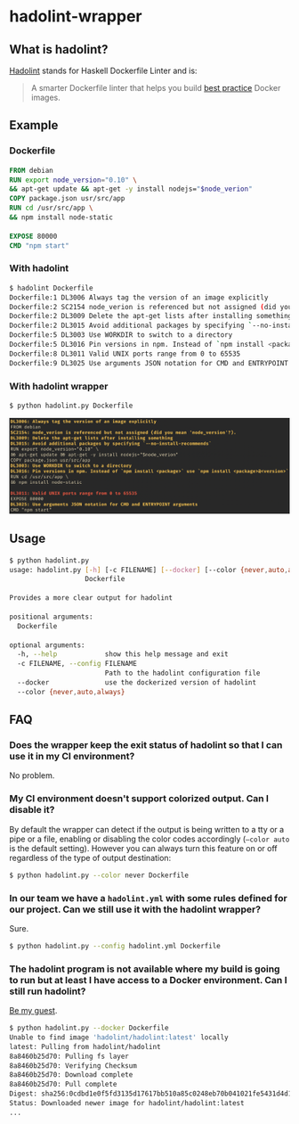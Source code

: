 # hadolint-wrapper

## What is hadolint?

[Hadolint](https://github.com/hadolint/hadolint) stands for Haskell Dockerfile Linter and is:

> A smarter Dockerfile linter that helps you build [best practice](https://docs.docker.com/engine/userguide/eng-image/dockerfile_best-practices) Docker images. 

## Example

### Dockerfile

```dockerfile
FROM debian
RUN export node_version="0.10" \
&& apt-get update && apt-get -y install nodejs="$node_verion"
COPY package.json usr/src/app
RUN cd /usr/src/app \
&& npm install node-static

EXPOSE 80000
CMD "npm start"
```

### With hadolint

```bash
$ hadolint Dockerfile
Dockerfile:1 DL3006 Always tag the version of an image explicitly
Dockerfile:2 SC2154 node_verion is referenced but not assigned (did you mean 'node_version'?).
Dockerfile:2 DL3009 Delete the apt-get lists after installing something
Dockerfile:2 DL3015 Avoid additional packages by specifying `--no-install-recommends`
Dockerfile:5 DL3003 Use WORKDIR to switch to a directory
Dockerfile:5 DL3016 Pin versions in npm. Instead of `npm install <package>` use `npm install <package>@<version>`
Dockerfile:8 DL3011 Valid UNIX ports range from 0 to 65535
Dockerfile:9 DL3025 Use arguments JSON notation for CMD and ENTRYPOINT arguments
```

### With hadolint wrapper

```bash
$ python hadolint.py Dockerfile
```

![sample-output](./output.png)

## Usage

```bash
$ python hadolint.py
usage: hadolint.py [-h] [-c FILENAME] [--docker] [--color {never,auto,always}]
                   Dockerfile

Provides a more clear output for hadolint

positional arguments:
  Dockerfile

optional arguments:
  -h, --help            show this help message and exit
  -c FILENAME, --config FILENAME
                        Path to the hadolint configuration file
  --docker              use the dockerized version of hadolint
  --color {never,auto,always}
```

## FAQ

### Does the wrapper keep the exit status of hadolint so that I can use it in my CI environment?

No problem.

### My CI environment doesn't support colorized output. Can I disable it?

By default the wrapper can detect if the output is being written to a tty or a pipe or a file, enabling or disabling the color codes accordingly (`—color auto` is the default setting). However you can always turn this feature on or off regardless of the type of output destination:

```bash
$ python hadolint.py --color never Dockerfile
```

### In our team we have a `hadolint.yml` with some rules defined for our project. Can we still use it with the hadolint wrapper?

Sure.

```bash
$ python hadolint.py --config hadolint.yml Dockerfile
```

### The hadolint program is not available where my build is going to run but at least I have access to a Docker environment. Can I still run hadolint?

[Be my guest](https://hub.docker.com/r/hadolint/hadolint).

```bash
$ python hadolint.py --docker Dockerfile
Unable to find image 'hadolint/hadolint:latest' locally
latest: Pulling from hadolint/hadolint
8a8460b25d70: Pulling fs layer
8a8460b25d70: Verifying Checksum
8a8460b25d70: Download complete
8a8460b25d70: Pull complete
Digest: sha256:0cdbd1e0f5fd3135d17617bb510a85c0248eb70b041021fe5431d4d1501d41b9
Status: Downloaded newer image for hadolint/hadolint:latest
...
```
